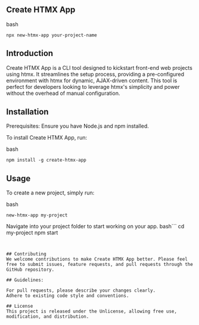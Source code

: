 ## Create HTMX App
bash
```
npx new-htmx-app your-project-name
```
## Introduction
Create HTMX App is a CLI tool designed to kickstart front-end web projects using htmx. It streamlines the setup process, providing a pre-configured environment with htmx for dynamic, AJAX-driven content. This tool is perfect for developers looking to leverage htmx's simplicity and power without the overhead of manual configuration.

## Installation
Prerequisites: Ensure you have Node.js and npm installed.

To install Create HTMX App, run:

bash
```
npm install -g create-htmx-app
```

## Usage
To create a new project, simply run:

bash
```
new-htmx-app my-project
```

Navigate into your project folder to start working on your app.
bash```
cd my-project
npm start
```


## Contributing
We welcome contributions to make Create HTMX App better. Please feel free to submit issues, feature requests, and pull requests through the GitHub repository.

## Guidelines:

For pull requests, please describe your changes clearly.
Adhere to existing code style and conventions.

## License
This project is released under the Unlicense, allowing free use, modification, and distribution.